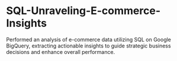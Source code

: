 # SQL-Unraveling-E-commerce-Insights
Performed an analysis of e-commerce data utilizing SQL on Google BigQuery, extracting actionable insights to guide strategic business decisions and enhance overall performance.
